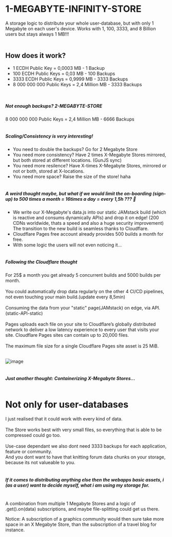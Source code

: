 # 1-MEGABYTE-INFINITY-STORE
A storage logic to distribute your whole user-database, but with only 1 Megabyte on each user's device. Works with 1, 100, 3333, and 8 Billion users but stays always 1 MB!!!<br>
<br>

## How does it work?

- 1 ECDH Public Key = 0,0003 MB - 1 Backup<br>
- 100 ECDH Public Keys = 0,03 MB - 100 Backups<br>
- 3333 ECDH Public Keys = 0,9999 MB - 3333 Backups<br>
- 8 000 000 000 Public Keys = 2,4 Million MB - 3333 Backups<br>
<br>

##### Not enough backups? 2-MEGABYTE-STORE
8 000 000 000 Public Keys = 2,4 Million MB - 6666 Backups<br>
<br>

##### Scaling/Consistency is very interesting!
- You need to double the backups? Go for 2 Megabyte Store
- You need more consistency? Have 2 times X-Megabyte Stores mirrored, but both stored at different locations. (GunJS sync)
- You need more resilence? Have X-times X-Megabyte Stores, mirrored or not or both, stored at X-locations.
- You need more space? Raise the size of the store! haha
<br><br>

##### A weird thought maybe, but what if we would limit the on-boarding (sign-up) to 500 times a month = 16times a day = every 1,5h ??? 👀
- We write our X-Megabyte's data.js into our static JAMstack build (which is reactive and consums dynamically APIs) and drop it on edge! (200 CDNs worldwide, thats a speed and also a huge security improvement) The transition to the new build is seamless thanks to Cloudflare.
- Cloudflare Pages free account already provides 500 builds a month for free.
- With some logic the users will not even noticing it...
<br><br>

##### Following the Cloudflare thought
For 25$ a month you get already 5 concurrent builds and 5000 builds per month.<br><br>
You could automatically drop data regularly on the other 4 CI/CD pipelines, not even touching your main build.(update every 8,5min)<br><br>
Consuming the data from your "static" page(JAMstack) on edge, via API. (static-API-static)<br>
<br>
Pages uploads each file on your site to Cloudflare’s globally distributed network to deliver a low latency experience to every user that visits your site. Cloudflare Pages sites can contain up to 20,000 files.
<br><br>
The maximum file size for a single Cloudflare Pages site asset is 25 MiB.
<br><br>

![image](https://user-images.githubusercontent.com/67427045/215322640-9f94c832-4b3f-414a-9752-fe2af4f3dd58.png)
<br><br>

##### Just another thought: Containerizing X-Megabyte Stores...<br><br>

##### 
# Not only for user-databases
I just realised that it could work with every kind of data.<br>
<br>
The Store works best with very small files, so everything that is able to be compressed could go too.<br>
<br>
Use-case dependant we also dont need 3333 backups for each application, feature or community.<br>
And you dont want to have that knitting forum data chunks on your storage, because its not valueable to you.<br>
<br>
##### If it comes to distributing anything else then the webapps basic assets, i (as a user) want to decide myself, what i am using my storage for.<br><br>
A combination from multiple 1 Megabyte Stores and a logic of .get().on(data) subscriptions, and maybe file-splitting could get us there.<br>

Notice: A subscription of a graphics community would then sure take more space in an X Megabyte Store, than the subscription of a travel blog for instance. 
